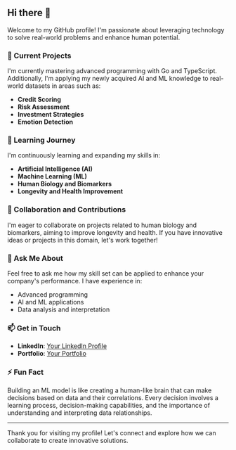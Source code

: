 ## Hi there 👋

Welcome to my GitHub profile! I'm passionate about leveraging technology to solve real-world problems and enhance human potential.

### 🔭 Current Projects
I'm currently mastering advanced programming with Go and TypeScript. Additionally, I'm applying my newly acquired AI and ML knowledge to real-world datasets in areas such as:
- **Credit Scoring**
- **Risk Assessment**
- **Investment Strategies**
- **Emotion Detection**

### 🌱 Learning Journey
I'm continuously learning and expanding my skills in:
- **Artificial Intelligence (AI)**
- **Machine Learning (ML)**
- **Human Biology and Biomarkers**
- **Longevity and Health Improvement**

### 👯 Collaboration and Contributions
I'm eager to collaborate on projects related to human biology and biomarkers, aiming to improve longevity and health. If you have innovative ideas or projects in this domain, let's work together!

### 💬 Ask Me About
Feel free to ask me how my skill set can be applied to enhance your company's performance. I have experience in:
- Advanced programming
- AI and ML applications
- Data analysis and interpretation

### 📫 Get in Touch
- **LinkedIn**: [Your LinkedIn Profile](www.linkedin.com/in/minhtuann)
- **Portfolio**: [Your Portfolio](https://portfolio-v1-puce-eta.vercel.app/)

### ⚡ Fun Fact
Building an ML model is like creating a human-like brain that can make decisions based on data and their correlations. Every decision involves a learning process, decision-making capabilities, and the importance of understanding and interpreting data relationships.

---

Thank you for visiting my profile! Let's connect and explore how we can collaborate to create innovative solutions.

